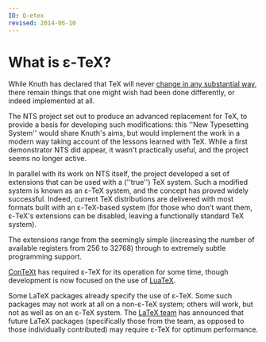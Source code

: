 ```yaml
---
ID: Q-etex
revised: 2014-06-10
---
```

# What is &epsilon;-TeX?

While Knuth has declared that TeX will never 
[change in any substantial way](FAQ-TeXfuture.md), there remain
things that one might wish had been done differently, or indeed
implemented at all.

The NTS project set out to produce an advanced replacement for
TeX, to provide a basis for developing such modifications: this
''New Typesetting System'' would share Knuth's aims, but would
implement the work in a modern way taking account of the lessons
learned with TeX.  While a first demonstrator NTS did
appear, it wasn't practically useful, and the project seems no longer
active.

In parallel with its work on NTS itself, the project developed
a set of extensions that can be used with a (''true'') TeX system.
Such a modified system is known as an &epsilon;-TeX system, and the concept
has proved widely successful.  Indeed, current TeX distributions
are delivered with most formats built with an &epsilon;-TeX-based system (for
those who don't want them, &epsilon;-TeX's extensions can be disabled, leaving
a functionally standard TeX system).

The extensions range from the seemingly simple (increasing the number
of available registers from 256 to 32768) through to extremely subtle
programming support.

[ConTeXt](FAQ-ConTeXt.md) has required &epsilon;-TeX for its operation
for some time, though development is now focused on the use of
[LuaTeX](FAQ-luatex.md).

Some LaTeX packages already specify the use of &epsilon;-TeX.  Some such
packages may not work at all on a non-&epsilon;-TeX system; others will
work, but not as well as on an &epsilon;-TeX system.  The 
[LaTeX team](FAQ-LaTeX3.md) has announced that future LaTeX
packages (specifically those from the team, as opposed to those
individually contributed) may require &epsilon;-TeX for optimum performance.

